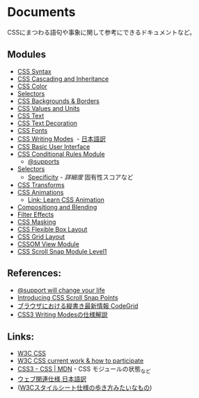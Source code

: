 # Documents
CSSにまつわる語句や事象に関して参考にできるドキュメントなど。

## Modules
- [CSS Syntax](https://www.w3.org/TR/css-syntax-3)
- [CSS Cascading and Inheritance](https://www.w3.org/TR/css-cascade-3)
- [CSS Color](https://www.w3.org/TR/css3-color)
- [Selectors](https://www.w3.org/TR/selectors)
- [CSS Backgrounds & Borders](https://www.w3.org/TR/css3-background)
- [CSS Values and Units](https://www.w3.org/TR/css-values-3)
- [CSS Text](https://www.w3.org/TR/css-text-3)
- [CSS Text Decoration](https://www.w3.org/TR/css-text-decor-3)
- [CSS Fonts](https://www.w3.org/TR/css3-fonts)
- [CSS Writing Modes](https://www.w3.org/TR/css-writing-modes-3/)
  - [日本語訳](https://triple-underscore.github.io/css-writing-modes-ja.html)
- [CSS Basic User Interface](https://www.w3.org/TR/css3-ui)
- [CSS Conditional Rules Module](https://www.w3.org/TR/css3-conditional/)
  - [@supports](supports.md)
- [Selectors](https://www.w3.org/TR/selectors)
  - [Specificity](specificity.md) - _詳細度_ 固有性スコアなど
- [CSS Transforms](https://www.w3.org/TR/css3-transitions/)
- [CSS Animations](https://www.w3.org/TR/css3-animations/)
  - [Link: Learn CSS Animation](https://cssanimation.rocks/)
- [Compositiong and Blending](https://www.w3.org/TR/compositiong-1)
- [Filter Effects](https://www.w3.org/TR/filter-effects/)
- [CSS Masking](https://www.w3.org/TR/css-masking-1)
- [CSS Flexible Box Layout](https://www.w3.org/TR/css-flexbox-1)
- [CSS Grid Layout](https://www.w3.org/TR/css-grid-1)
- [CSSOM View Module](https://www.w3.org/TR/cssom-view-1/)
- [CSS Scroll Snap Module Level1](https://drafts.csswg.org/css-scroll-snap/)

## References:
- [@support will change your life](http://www.lottejackson.com/learning/supports-will-change-your-life)
- [Introducing CSS Scroll Snap Points](https://css-tricks.com/introducing-css-scroll-snap-points/)
- [ブラウザにおける縦書き最新情報 CodeGrid](https://app.codegrid.net/series/2015-vertical-script)
- [CSS3 Writing Modesの仕様解説](http://tategaki.github.io/commentaries/2015/11/09/commentary-writing-modes.html)

## Links:
- [W3C CSS](http://www.w3.org/TR/#tr_CSS)
- [W3C CSS current work & how to participate](http://www.w3.org/Style/CSS/current-work)
- [CSS3 - CSS | MDN](https://developer.mozilla.org/ja/docs/Web/CSS/CSS3) - CSS モジュールの状態<sub>など</sub>
- [ウェブ関連仕様 日本語訳](http://www.hcn.zaq.ne.jp/___/WEB/index.html)
- ([W3Cスタイルシート仕様の歩き方みたいなもの](http://momdo.hatenablog.jp/entry/20150911/1441977908))
